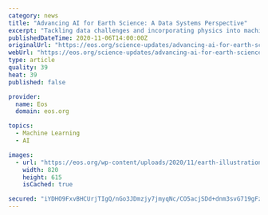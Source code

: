 ```yaml
---
category: news
title: "Advancing AI for Earth Science: A Data Systems Perspective"
excerpt: "Tackling data challenges and incorporating physics into machine learning models will help unlock the potential of artificial intelligence to answer Earth science questions."
publishedDateTime: 2020-11-06T14:00:00Z
originalUrl: "https://eos.org/science-updates/advancing-ai-for-earth-science-a-data-systems-perspective"
webUrl: "https://eos.org/science-updates/advancing-ai-for-earth-science-a-data-systems-perspective"
type: article
quality: 39
heat: 39
published: false

provider:
  name: Eos
  domain: eos.org

topics:
  - Machine Learning
  - AI

images:
  - url: "https://eos.org/wp-content/uploads/2020/11/earth-illustration-computer-graphics-overlay.jpg"
    width: 820
    height: 615
    isCached: true

secured: "iYDHO9FxvBHCUrjTIgQ/nGo3JDmzjy7jmyqNc/CO5acjSDd+dnm3svG719gFzs9RtTbhWLA/ux6hz9YN/KoU42FKwNI3I38+kpXGvYOGrbacZEKHGH8dPAClfDYcqpAbqRki7Yn7aUXy43wTKzFpYdiu2QWi1Tpr9W8wh5LX1IzUnqjM6m4LmvzT5RnyLI4BcUYrdQO1rd82uHfLg7RnhuN40UL6AsKSnRd2sIoSDFMsfcmP7SsXeaIBUffu1dXZlK4qvpodRtf3jvo4P4ru0thSJwVC9CtZUVAGr+uR5sQ8r+7HZrFmHTg1ti00Ztci+4cjgGYaw1/NiIDSTp3dHezpuLaAMlE9E0/FKekCZ+U=;ytSQEnnGtxM5SXJB7VpuYA=="
---
```


